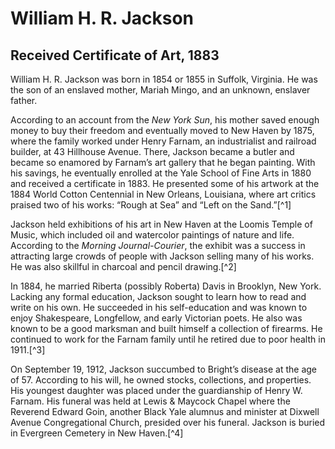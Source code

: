 # William H. R. Jackson
## Received Certificate of Art, 1883

William H. R. Jackson was born in 1854 or 1855 in Suffolk, Virginia. He was the son of an enslaved mother, Mariah Mingo, and an unknown, enslaver father.  

According to an account from the *New York Sun*, his mother saved enough money to buy their freedom and eventually moved to New Haven by 1875, where the family worked under Henry Farnam, an industrialist and railroad builder, at 43 Hillhouse Avenue. There, Jackson became a butler and became so enamored by Farnam’s art gallery that he began painting. With his savings, he eventually enrolled at the Yale School of Fine Arts in 1880 and received a certificate in 1883. He presented some of his artwork at the 1884 World Cotton Centennial in New Orleans, Louisiana, where art critics praised two of his works: “Rough at Sea” and “Left on the Sand.”[^1] 

Jackson held exhibitions of his art in New Haven at the Loomis Temple of Music, which included oil and watercolor paintings of nature and life. According to the *Morning Journal-Courier*, the exhibit was a success in attracting large crowds of people with Jackson selling many of his works. He was also skillful in charcoal and pencil drawing.[^2]  

In 1884, he married Riberta (possibly Roberta) Davis in Brooklyn, New York. Lacking any formal education, Jackson sought to learn how to read and write on his own. He succeeded in his self-education and was known to enjoy Shakespeare, Longfellow, and early Victorian poets. He also was known to be a good marksman and built himself a collection of firearms. He continued to work for the Farnam family until he retired due to poor health in 1911.[^3] 

On September 19, 1912, Jackson succumbed to Bright’s disease at the age of 57. According to his will, he owned stocks, collections, and properties. His youngest daughter was placed under the guardianship of Henry W. Farnam. His funeral was held at Lewis & Maycock Chapel where the Reverend Edward Goin, another Black Yale alumnus and minister at Dixwell Avenue Congregational Church, presided over his funeral. Jackson is buried in Evergreen Cemetery in New Haven.[^4] 
